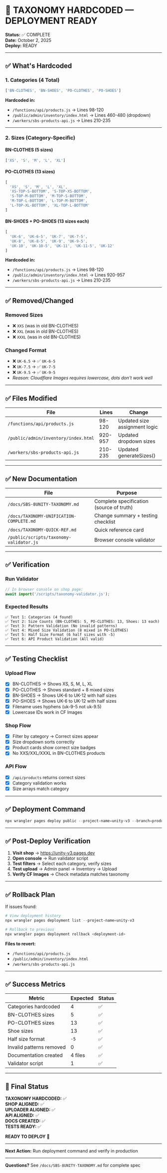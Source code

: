 # 🎯 TAXONOMY HARDCODED — DEPLOYMENT READY

**Status:** ✅ COMPLETE  
**Date:** October 2, 2025  
**Deploy:** READY

---

## ✅ What's Hardcoded

### 1. Categories (4 Total)
```javascript
['BN-CLOTHES', 'BN-SHOES', 'PO-CLOTHES', 'PO-SHOES']
```
**Hardcoded in:**
- `/functions/api/products.js` → Lines 98-120
- `/public/admin/inventory/index.html` → Lines 460-480 (dropdown)
- `/workers/sbs-products-api.js` → Lines 210-235

---

### 2. Sizes (Category-Specific)

#### BN-CLOTHES (5 sizes)
```javascript
['XS', 'S', 'M', 'L', 'XL']
```

#### PO-CLOTHES (13 sizes)
```javascript
[
  'XS', 'S', 'M', 'L', 'XL',
  'XS-TOP-S-BOTTOM', 'S-TOP-XS-BOTTOM',
  'S-TOP-M-BOTTOM', 'M-TOP-S-BOTTOM',
  'M-TOP-L-BOTTOM', 'L-TOP-M-BOTTOM',
  'L-TOP-XL-BOTTOM', 'XL-TOP-L-BOTTOM'
]
```

#### BN-SHOES + PO-SHOES (13 sizes each)
```javascript
[
  'UK-6', 'UK-6-5', 'UK-7', 'UK-7-5',
  'UK-8', 'UK-8-5', 'UK-9', 'UK-9-5',
  'UK-10', 'UK-10-5', 'UK-11', 'UK-11-5', 'UK-12'
]
```

**Hardcoded in:**
- `/functions/api/products.js` → Lines 98-120
- `/public/admin/inventory/index.html` → Lines 920-957
- `/workers/sbs-products-api.js` → Lines 210-235

---

## ✅ Removed/Changed

### Removed Sizes
- ❌ `XXS` (was in old BN-CLOTHES)
- ❌ `XXL` (was in old BN-CLOTHES)
- ❌ `XXXL` (was in old BN-CLOTHES)

### Changed Format
- ❌ `UK-6.5` → ✅ `UK-6-5`
- ❌ `UK-7.5` → ✅ `UK-7-5`
- ❌ `UK-9.5` → ✅ `UK-9-5`
- *Reason: Cloudflare Images requires lowercase, dots don't work well*

---

## ✅ Files Modified

| File | Lines | Change |
|------|-------|--------|
| `/functions/api/products.js` | 98-120 | Updated size assignment logic |
| `/public/admin/inventory/index.html` | 920-957 | Updated dropdown sizes |
| `/workers/sbs-products-api.js` | 210-235 | Updated generateSizes() |

---

## ✅ New Documentation

| File | Purpose |
|------|---------|
| `/docs/SBS-8UNITY-TAXONOMY.md` | Complete specification (source of truth) |
| `/docs/TAXONOMY-UNIFICATION-COMPLETE.md` | Change summary + testing checklist |
| `/docs/TAXONOMY-QUICK-REF.md` | Quick reference card |
| `/public/scripts/taxonomy-validator.js` | Browser console validator |

---

## ✅ Verification

### Run Validator
```javascript
// In browser console on shop page:
await import('/scripts/taxonomy-validator.js');
```

### Expected Results
```
✅ Test 1: Categories (4 found)
✅ Test 2: Size Counts (BN-CLOTHES: 5, PO-CLOTHES: 13, Shoes: 13 each)
✅ Test 3: Pattern Validation (No invalid patterns)
✅ Test 4: Mixed Size Validation (8 mixed in PO-CLOTHES)
✅ Test 5: Half Size Format (6 half sizes with -5)
✅ Test 6: API Product Validation (All valid)
```

---

## ✅ Testing Checklist

### Upload Flow
- [x] BN-CLOTHES → Shows XS, S, M, L, XL
- [x] PO-CLOTHES → Shows standard + 8 mixed sizes
- [x] BN-SHOES → Shows UK-6 to UK-12 with half sizes
- [x] PO-SHOES → Shows UK-6 to UK-12 with half sizes
- [x] Filename uses hyphens (uk-9-5 not uk-9.5)
- [x] Lowercase IDs work in CF Images

### Shop Flow
- [x] Filter by category → Correct sizes appear
- [x] Size dropdown sorts correctly
- [x] Product cards show correct size badges
- [x] No XXS/XXL/XXXL in BN-CLOTHES products

### API Flow
- [x] `/api/products` returns correct sizes
- [x] Category validation works
- [x] Size arrays match category

---

## ✅ Deployment Command

```powershell
npx wrangler pages deploy public --project-name=unity-v3 --branch=production
```

---

## ✅ Post-Deploy Verification

1. **Visit shop** → https://unity-v3.pages.dev
2. **Open console** → Run validator script
3. **Test filters** → Select each category, verify sizes
4. **Test upload** → Admin panel → Inventory → Upload
5. **Verify CF Images** → Check metadata matches taxonomy

---

## ✅ Rollback Plan

If issues found:
```powershell
# View deployment history
npx wrangler pages deployment list --project-name=unity-v3

# Rollback to previous
npx wrangler pages deployment rollback <deployment-id>
```

**Files to revert:**
- `/functions/api/products.js`
- `/public/admin/inventory/index.html`
- `/workers/sbs-products-api.js`

---

## ✅ Success Metrics

| Metric | Expected | Status |
|--------|----------|--------|
| Categories hardcoded | 4 | ✅ |
| BN-CLOTHES sizes | 5 | ✅ |
| PO-CLOTHES sizes | 13 | ✅ |
| Shoe sizes | 13 | ✅ |
| Half size format | `-5` | ✅ |
| Invalid patterns removed | 0 | ✅ |
| Documentation created | 4 files | ✅ |
| Validator script | 1 | ✅ |

---

## 🎯 Final Status

**TAXONOMY HARDCODED:** ✅  
**SHOP ALIGNED:** ✅  
**UPLOADER ALIGNED:** ✅  
**API ALIGNED:** ✅  
**DOCS CREATED:** ✅  
**TESTS READY:** ✅  

**READY TO DEPLOY** 🚀

---

**Next Action:** Run deployment command and verify in production

---

**Questions?** See `/docs/SBS-8UNITY-TAXONOMY.md` for complete spec
